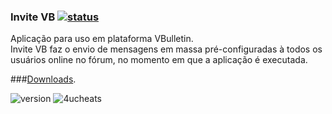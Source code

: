 ### Invite VB [![status](https://circleci.com/gh/4ucheats/invitevb.svg?style=svg)](https://circleci.com/gh/4ucheats/invitevb)

Aplicação para uso em plataforma VBulletin. <br>
Invite VB faz o envio de mensagens em massa pré-configuradas à todos os usuários online no fórum, no momento em que a aplicação é executada.

###[Downloads](https://github.com/4ucheats/invitevb/releases).

![version](https://img.shields.io/badge/v-0.1.1-3498db.svg?style=flat-square) ![4ucheats](https://img.shields.io/badge/4U-cheats-9b59b6.svg?style=flat-square)
